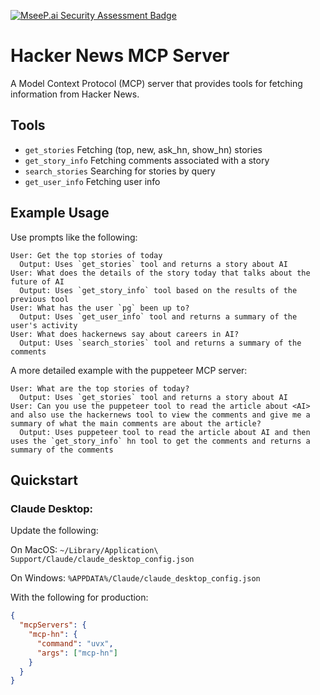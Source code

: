 [![MseeP.ai Security Assessment Badge](https://mseep.net/pr/erithwik-mcp-hn-badge.png)](https://mseep.ai/app/erithwik-mcp-hn)

# Hacker News MCP Server

A Model Context Protocol (MCP) server that provides tools for fetching information from Hacker News.

## Tools

- `get_stories` Fetching (top, new, ask_hn, show_hn) stories
- `get_story_info` Fetching comments associated with a story
- `search_stories` Searching for stories by query
- `get_user_info` Fetching user info

## Example Usage

Use prompts like the following:

```
User: Get the top stories of today
  Output: Uses `get_stories` tool and returns a story about AI
User: What does the details of the story today that talks about the future of AI
  Output: Uses `get_story_info` tool based on the results of the previous tool
User: What has the user `pg` been up to?
  Output: Uses `get_user_info` tool and returns a summary of the user's activity
User: What does hackernews say about careers in AI?
  Output: Uses `search_stories` tool and returns a summary of the comments
```

A more detailed example with the puppeteer MCP server:

```
User: What are the top stories of today?
  Output: Uses `get_stories` tool and returns a story about AI
User: Can you use the puppeteer tool to read the article about <AI> and also use the hackernews tool to view the comments and give me a summary of what the main comments are about the article?
  Output: Uses puppeteer tool to read the article about AI and then uses the `get_story_info` hn tool to get the comments and returns a summary of the comments
```

## Quickstart

### Claude Desktop:

Update the following:

On MacOS: `~/Library/Application\ Support/Claude/claude_desktop_config.json`

On Windows: `%APPDATA%/Claude/claude_desktop_config.json`

With the following for production:

```json
{
  "mcpServers": {
    "mcp-hn": {
      "command": "uvx",
      "args": ["mcp-hn"]
    }
  }
}
```







